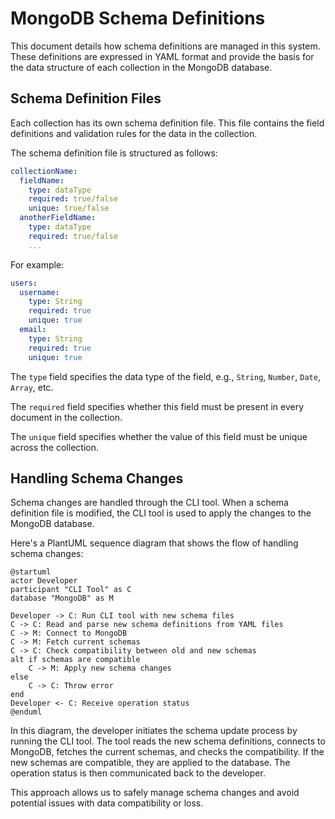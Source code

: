# MongoDB Schema Definitions

This document details how schema definitions are managed in this system. These definitions are expressed in YAML format
and provide the basis for the data structure of each collection in the MongoDB database.

## Schema Definition Files

Each collection has its own schema definition file. This file contains the field definitions and validation rules for
the data in the collection.

The schema definition file is structured as follows:

```yaml
collectionName:
  fieldName:
    type: dataType
    required: true/false
    unique: true/false
  anotherFieldName:
    type: dataType
    required: true/false
    ...
```

For example:

```yaml
users:
  username:
    type: String
    required: true
    unique: true
  email:
    type: String
    required: true
    unique: true
```

The `type` field specifies the data type of the field, e.g., `String`, `Number`, `Date`, `Array`, etc.

The `required` field specifies whether this field must be present in every document in the collection.

The `unique` field specifies whether the value of this field must be unique across the collection.

## Handling Schema Changes

Schema changes are handled through the CLI tool. When a schema definition file is modified, the CLI tool is used to
apply the changes to the MongoDB database.

Here's a PlantUML sequence diagram that shows the flow of handling schema changes:

```plantuml
@startuml
actor Developer
participant "CLI Tool" as C
database "MongoDB" as M

Developer -> C: Run CLI tool with new schema files
C -> C: Read and parse new schema definitions from YAML files
C -> M: Connect to MongoDB
C -> M: Fetch current schemas
C -> C: Check compatibility between old and new schemas
alt if schemas are compatible
    C -> M: Apply new schema changes
else
    C -> C: Throw error
end
Developer <- C: Receive operation status
@enduml
```

In this diagram, the developer initiates the schema update process by running the CLI tool. The tool reads the new
schema definitions, connects to MongoDB, fetches the current schemas, and checks the compatibility. If the new schemas
are compatible, they are applied to the database. The operation status is then communicated back to the developer.

This approach allows us to safely manage schema changes and avoid potential issues with data compatibility or loss.